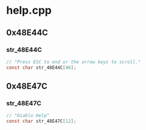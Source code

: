 # help.cpp

## 0x48E44C

### str_48E44C

```c
// "Press ESC to end or the arrow keys to scroll."
const char str_48E44C[46];
```

## 0x48E47C

### str_48E47C

```c
// "Diablo Help"
const char str_48E47C[12];
```
